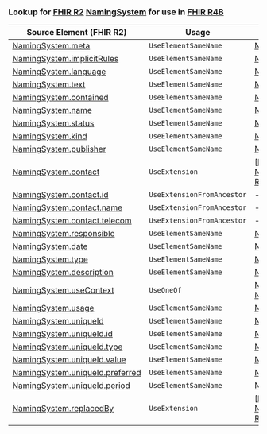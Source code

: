 ### Lookup for [FHIR R2](https://hl7.org/fhir/DSTU2/) [NamingSystem](https://hl7.org/fhir/DSTU2/NamingSystem.html) for use in [FHIR R4B](https://hl7.org/fhir/R4B/)

| Source Element (FHIR R2) | Usage | Target |
| -------------- | ----- | ------ |
| [NamingSystem.meta](https://hl7.org/fhir/DSTU2/NamingSystem.html#resource) | `UseElementSameName` | [NamingSystem.meta](https://hl7.org/fhir/R4B/NamingSystem.html#resource) |
| [NamingSystem.implicitRules](https://hl7.org/fhir/DSTU2/NamingSystem.html#resource) | `UseElementSameName` | [NamingSystem.implicitRules](https://hl7.org/fhir/R4B/NamingSystem.html#resource) |
| [NamingSystem.language](https://hl7.org/fhir/DSTU2/NamingSystem.html#resource) | `UseElementSameName` | [NamingSystem.language](https://hl7.org/fhir/R4B/NamingSystem.html#resource) |
| [NamingSystem.text](https://hl7.org/fhir/DSTU2/NamingSystem.html#resource) | `UseElementSameName` | [NamingSystem.text](https://hl7.org/fhir/R4B/NamingSystem.html#resource) |
| [NamingSystem.contained](https://hl7.org/fhir/DSTU2/NamingSystem.html#resource) | `UseElementSameName` | [NamingSystem.contained](https://hl7.org/fhir/R4B/NamingSystem.html#resource) |
| [NamingSystem.name](https://hl7.org/fhir/DSTU2/NamingSystem.html#resource) | `UseElementSameName` | [NamingSystem.name](https://hl7.org/fhir/R4B/NamingSystem.html#resource) |
| [NamingSystem.status](https://hl7.org/fhir/DSTU2/NamingSystem.html#resource) | `UseElementSameName` | [NamingSystem.status](https://hl7.org/fhir/R4B/NamingSystem.html#resource) |
| [NamingSystem.kind](https://hl7.org/fhir/DSTU2/NamingSystem.html#resource) | `UseElementSameName` | [NamingSystem.kind](https://hl7.org/fhir/R4B/NamingSystem.html#resource) |
| [NamingSystem.publisher](https://hl7.org/fhir/DSTU2/NamingSystem.html#resource) | `UseElementSameName` | [NamingSystem.publisher](https://hl7.org/fhir/R4B/NamingSystem.html#resource) |
| [NamingSystem.contact](https://hl7.org/fhir/DSTU2/NamingSystem.html#resource) | `UseExtension` | [http://hl7.org/fhir/1.0/StructureDefinition/extension-NamingSystem.contact](StructureDefinition-ext-R2-NamingSystem.contact.html) |
| [NamingSystem.contact.id](https://hl7.org/fhir/DSTU2/NamingSystem.html#resource) | `UseExtensionFromAncestor` | - |
| [NamingSystem.contact.name](https://hl7.org/fhir/DSTU2/NamingSystem.html#resource) | `UseExtensionFromAncestor` | - |
| [NamingSystem.contact.telecom](https://hl7.org/fhir/DSTU2/NamingSystem.html#resource) | `UseExtensionFromAncestor` | - |
| [NamingSystem.responsible](https://hl7.org/fhir/DSTU2/NamingSystem.html#resource) | `UseElementSameName` | [NamingSystem.responsible](https://hl7.org/fhir/R4B/NamingSystem.html#resource) |
| [NamingSystem.date](https://hl7.org/fhir/DSTU2/NamingSystem.html#resource) | `UseElementSameName` | [NamingSystem.date](https://hl7.org/fhir/R4B/NamingSystem.html#resource) |
| [NamingSystem.type](https://hl7.org/fhir/DSTU2/NamingSystem.html#resource) | `UseElementSameName` | [NamingSystem.type](https://hl7.org/fhir/R4B/NamingSystem.html#resource) |
| [NamingSystem.description](https://hl7.org/fhir/DSTU2/NamingSystem.html#resource) | `UseElementSameName` | [NamingSystem.description](https://hl7.org/fhir/R4B/NamingSystem.html#resource) |
| [NamingSystem.useContext](https://hl7.org/fhir/DSTU2/NamingSystem.html#resource) | `UseOneOf` | [NamingSystem.useContext](https://hl7.org/fhir/R4B/NamingSystem.html#resource)<br />[NamingSystem.jurisdiction](https://hl7.org/fhir/R4B/NamingSystem.html#resource) |
| [NamingSystem.usage](https://hl7.org/fhir/DSTU2/NamingSystem.html#resource) | `UseElementSameName` | [NamingSystem.usage](https://hl7.org/fhir/R4B/NamingSystem.html#resource) |
| [NamingSystem.uniqueId](https://hl7.org/fhir/DSTU2/NamingSystem.html#resource) | `UseElementSameName` | [NamingSystem.uniqueId](https://hl7.org/fhir/R4B/NamingSystem.html#resource) |
| [NamingSystem.uniqueId.id](https://hl7.org/fhir/DSTU2/NamingSystem.html#resource) | `UseElementSameName` | [NamingSystem.uniqueId.id](https://hl7.org/fhir/R4B/NamingSystem.html#resource) |
| [NamingSystem.uniqueId.type](https://hl7.org/fhir/DSTU2/NamingSystem.html#resource) | `UseElementSameName` | [NamingSystem.uniqueId.type](https://hl7.org/fhir/R4B/NamingSystem.html#resource) |
| [NamingSystem.uniqueId.value](https://hl7.org/fhir/DSTU2/NamingSystem.html#resource) | `UseElementSameName` | [NamingSystem.uniqueId.value](https://hl7.org/fhir/R4B/NamingSystem.html#resource) |
| [NamingSystem.uniqueId.preferred](https://hl7.org/fhir/DSTU2/NamingSystem.html#resource) | `UseElementSameName` | [NamingSystem.uniqueId.preferred](https://hl7.org/fhir/R4B/NamingSystem.html#resource) |
| [NamingSystem.uniqueId.period](https://hl7.org/fhir/DSTU2/NamingSystem.html#resource) | `UseElementSameName` | [NamingSystem.uniqueId.period](https://hl7.org/fhir/R4B/NamingSystem.html#resource) |
| [NamingSystem.replacedBy](https://hl7.org/fhir/DSTU2/NamingSystem.html#resource) | `UseExtension` | [http://hl7.org/fhir/1.0/StructureDefinition/extension-NamingSystem.replacedBy](StructureDefinition-ext-R2-NamingSystem.replacedBy.html) |
